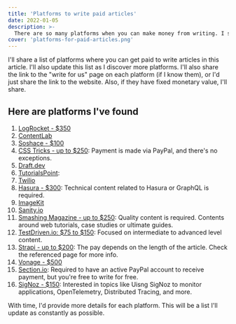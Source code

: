 ```yaml
---
title: 'Platforms to write paid articles'
date: 2022-01-05
description: >-
  There are so many platforms when you can make money from writing. I shared some of them in this piece, each with helpful details.
cover: 'platforms-for-paid-articles.png'
---
```


I'll share a list of platforms where you can get paid to write articles in this article. I'll also update this list as I discover more platforms. I'll also share the link to the "write for us" page on each platform (if I know them), or I'd just share the link to the website. Also, if they have fixed monetary value, I'll share.

## Here are platforms I've found

1. [LogRocket - $350](https://blog.logrocket.com/become-a-logrocket-guest-author/)
2. [ContentLab](https://contentlab.io/writeforus/)
3. [Soshace - $100](https://soshace.com/write-for-us/)
4. [CSS Tricks - up to $250](https://css-tricks.com/guest-writing-for-css-tricks/): Payment is made via PayPal, and there's no exceptions.
5. [Draft.dev](https://draft.dev/write)
6. [TutorialsPoint](https://www.tutorialspoint.com/about/tutorials_writing.htm):
7. [Twilio](https://www.twilio.com/voices)
8. [Hasura - $300](https://hasura.io/blog/the-hasura-technical-writer-program/): Technical content related to Hasura or GraphQL is required.
9. [ImageKit](https://form.asana.com/?hash=4a457043221411a8d81971bc930a6a932add03c8eaeec167cf1fee81db871953&id=1166170812623393)
10. [Sanity.io](https://www.sanity.io/guest-authorship)
11. [Smashing Magazine - up to $250](https://www.smashingmagazine.com/write-for-us/): Quality content is required. Contents around web tutorials, case studies or ultimate guides.
12. [TestDriven.io: $75 to $150](https://testdriven.io/join-testdriven/): Focused on intermediate to advanced level content.
13. [Strapi - up to $200](https://strapi.io/write-for-the-community): The pay depends on the length of the article. Check the referenced page for more info.
14. [Vonage - $500](https://learn.vonage.com/spotlight/)
15. [Section.io](https://github.com/section-engineering-education/engineering-education): Required to have an active PayPal account to receive payment, but you're free to write for free.
16. [SigNoz - $150](https://signoz.io/technical-writer-program/): Interested in topics like Uisng SigNoz to monitor applications, OpenTelemetry, Distributed Tracing, and more.

With time, I'd provide more details for each platform. This will be a list I'll update as constantly as possible.
